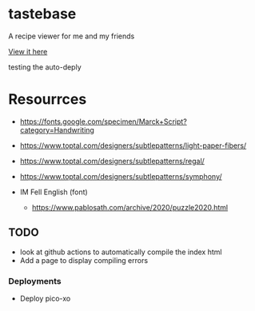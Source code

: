 # tastebase
A recipe viewer for me and my friends

[View it here](https://stolksdorf.github.io/tastebase/)

testing the auto-deply

# Resourrces

- https://fonts.google.com/specimen/Marck+Script?category=Handwriting


- https://www.toptal.com/designers/subtlepatterns/light-paper-fibers/
- https://www.toptal.com/designers/subtlepatterns/regal/
- https://www.toptal.com/designers/subtlepatterns/symphony/

- IM Fell English (font)
	- https://www.pablosath.com/archive/2020/puzzle2020.html



## TODO

- look at github actions to automatically compile the index html
- Add a page to display compiling errors


### Deployments
- Deploy pico-xo

